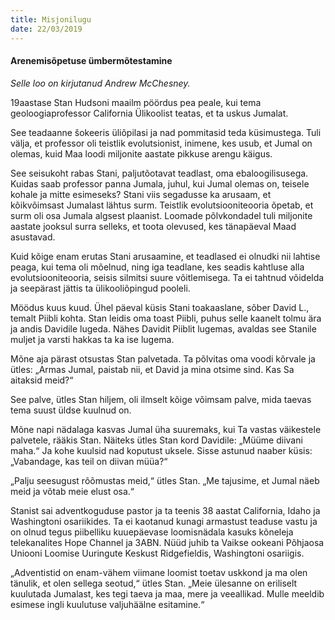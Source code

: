 ```yaml
---
title: Misjonilugu
date: 22/03/2019
---
```


#### Arenemisõpetuse ümbermõtestamine

_Selle loo on kirjutanud Andrew McChesney._

19aastase Stan Hudsoni maailm pöördus pea peale, kui tema geoloogiaprofessor California Ülikoolist teatas, et ta uskus Jumalat.

See teadaanne šokeeris üliõpilasi ja nad pommitasid teda küsimustega. Tuli välja, et professor oli teistlik evolutsionist, inimene, kes usub, et Jumal on olemas, kuid Maa loodi miljonite aastate pikkuse arengu käigus.

See seisukoht rabas Stani, paljutõotavat teadlast, oma ebaloogilisusega. Kuidas saab professor panna Jumala, juhul, kui Jumal olemas on, teisele kohale ja mitte esimeseks? Stani viis segadusse ka arusaam, et kõikvõimsast Jumalast lähtus surm. Teistlik evolutsiooniteooria õpetab, et surm oli osa Jumala algsest plaanist. Loomade põlvkondadel tuli miljonite aastate jooksul surra selleks, et toota olevused, kes tänapäeval Maad asustavad.

Kuid kõige enam erutas Stani arusaamine, et teadlased ei olnudki nii lahtise peaga, kui tema oli mõelnud, ning iga teadlane, kes seadis kahtluse alla evolutsiooniteooria, seisis silmitsi suure võitlemisega. Ta ei tahtnud võidelda ja seepärast jättis ta ülikooliõpingud pooleli.

Möödus kuus kuud. Ühel päeval küsis Stani toakaaslane, sõber David L., temalt Piibli kohta. Stan leidis oma toast Piibli, puhus selle kaanelt tolmu ära ja andis Davidile lugeda. Nähes Davidit Piiblit lugemas, avaldas see Stanile muljet ja varsti hakkas ta ka ise lugema.

Mõne aja pärast otsustas Stan palvetada. Ta põlvitas oma voodi kõrvale ja ütles: „Armas Jumal, paistab nii, et David ja mina otsime sind. Kas Sa aitaksid meid?“

See palve, ütles Stan hiljem, oli ilmselt kõige võimsam palve, mida taevas tema suust üldse kuulnud on.

Mõne napi nädalaga kasvas Jumal üha suuremaks, kui Ta vastas väikestele palvetele, rääkis Stan. Näiteks ütles Stan kord Davidile: „Müüme diivani maha.“ Ja kohe kuulsid nad koputust uksele. Sisse astunud naaber küsis: „Vabandage, kas teil on diivan müüa?“

„Palju seesugust rõõmustas meid,“ ütles Stan. „Me tajusime, et Jumal näeb meid ja võtab meie elust osa.“

Stanist sai adventkoguduse pastor ja ta teenis 38 aastat California, Idaho ja Washingtoni osariikides. Ta ei kaotanud kunagi armastust teaduse vastu ja on olnud tegus piibelliku kuuepäevase loomisnädala kasuks kõneleja telekanalites Hope Channel ja 3ABN. Nüüd juhib ta Vaikse ookeani Põhjaosa Uniooni Loomise Uuringute Keskust Ridgefieldis, Washingtoni osariigis.

„Adventistid on enam-vähem viimane loomist toetav uskkond ja ma olen tänulik, et olen sellega seotud,“ ütles Stan. „Meie ülesanne on eriliselt kuulutada Jumalast, kes tegi taeva ja maa, mere ja veeallikad. Mulle meeldib esimese ingli kuulutuse valjuhäälne esitamine.“
